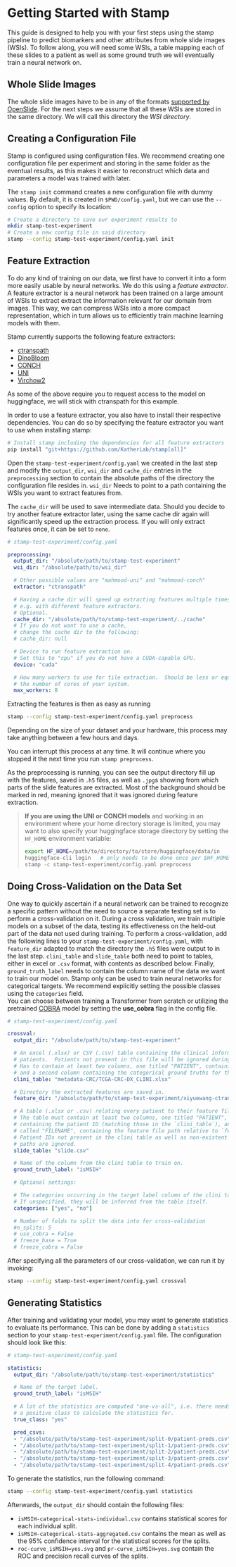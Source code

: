 # Getting Started with Stamp

This guide is designed to help you with your first steps using the stamp pipeline
to predict biomarkers and other attributes from whole slide images (WSIs).
To follow along,
you will need some WSIs,
a table mapping each of these slides to a patient
as well as some ground truth we will eventually train a neural network on.

## Whole Slide Images

The whole slide images have to be in any of the formats [supported by OpenSlide][openslide].
For the next steps we assume that all these WSIs are stored in the same directory.
We will call this directory the _WSI directory_.

[openslide]: https://openslide.org/#about-openslide "About OpenSlide"

## Creating a Configuration File

Stamp is configured using configuration files.
We recommend creating one configuration file per experiment
and storing in the same folder as the eventual results,
as this makes it easier to reconstruct which data and parameters a model was trained with later.

The `stamp init` command creates a new configuration file with dummy values.
By default, it is created in `$PWD/config.yaml`,
but we can use the `--config` option to specify its location:
```sh
# Create a directory to save our experiment results to
mkdir stamp-test-experiment
# Create a new config file in said directory
stamp --config stamp-test-experiment/config.yaml init
```

## Feature Extraction

To do any kind of training on our data, we first have to convert it into a form
more easily usable by neural networks.
We do this using a _feature extractor_.
A feature extractor is a neural network has been trained on a large amount of WSIs
to extract extract the information relevant for our domain from images.
This way, we can compress WSIs into a more compact representation,
which in turn allows us to efficiently train machine learning models with them.

Stamp currently supports the following feature extractors:
  - [ctranspath][ctranspath]
  - [DinoBloom][dinobloom]
  - [CONCH][conch]
  - [UNI][uni]
  - [Virchow2][virchow2]

As some of the above require you to request access to the model on huggingface,
we will stick with ctranspath for this example.

In order to use a feature extractor,
you also have to install their respective dependencies.
You can do so by specifying the feature extractor you want to use
when installing stamp:
```sh
# Install stamp including the dependencies for all feature extractors
pip install "git+https://github.com/KatherLab/stamp[all]"
```

Open the `stamp-test-experiment/config.yaml` we created in the last step
and modify the `output_dir`, `wsi_dir` and `cache_dir` entries
in the `preprocessing` section
to contain the absolute paths of the directory the configuration file resides in.
`wsi_dir` Needs to point to a path containing the WSIs you want to extract features from.

The `cache_dir` will be used to save intermediate data.
Should you decide to try another feature extractor later,
using the same cache dir again will significantly speed up the extraction process.
If you will only extract features once, it can be set to `none`.

```yaml
# stamp-test-experiment/config.yaml

preprocessing:
  output_dir: "/absolute/path/to/stamp-test-experiment"
  wsi_dir: "/absolute/path/to/wsi_dir"

  # Other possible values are "mahmood-uni" and "mahmood-conch"
  extractor: "ctranspath"

  # Having a cache dir will speed up extracting features multiple times,
  # e.g. with different feature extractors.
  # Optional.
  cache_dir: "/absolute/path/to/stamp-test-experiment/../cache"
  # If you do not want to use a cache,
  # change the cache dir to the following:
  # cache_dir: null

  # Device to run feature extraction on.
  # Set this to "cpu" if you do not have a CUDA-capable GPU.
  device: "cuda"

  # How many workers to use for tile extraction.  Should be less or equal to
  # the number of cores of your system.
  max_workers: 8
```

Extracting the features is then as easy as running
```sh
stamp --config stamp-test-experiment/config.yaml preprocess
```
Depending on the size of your dataset and your hardware,
this process may take anything between a few hours and days.

You can interrupt this process at any time.
It will continue where you stopped it the next time you run `stamp preprocess`.

As the preprocessing is running,
you can see the output directory fill up with the features, saved in `.h5` files,
as well as `.jpg`s showing from which parts of the slide features are extracted.
Most of the background should be marked in red,
meaning ignored that it was ignored during feature extraction.

> **If you are using the UNI or CONCH models**
> and working in an environment where your home directory storage is limited,
> you may want to also specify your huggingface storage directory
> by setting the `HF_HOME` environment variable:
> ```sh
> export HF_HOME=/path/to/directory/to/store/huggingface/data/in
> huggingface-cli login   # only needs to be done once per $HF_HOME
> stamp -c stamp-test-experiment/config.yaml preprocess
> ```

[ctranspath]: https://www.sciencedirect.com/science/article/abs/pii/S1361841522002043 "Transformer-based unsupervised contrastive learning for histopathological image classification"
[dinobloom]: https://github.com/marrlab/DinoBloom "DinoBloom: A Foundation Model for Generalizable Cell Embeddings in Hematology"
[uni]: https://www.nature.com/articles/s41591-024-02857-3 "Towards a general-purpose foundation model for computational pathology"
[conch]: https://www.nature.com/articles/s41591-024-02856-4 "A visual-language foundation model for computational pathology"
[virchow2]: https://huggingface.co/paige-ai/Virchow2

## Doing Cross-Validation on the Data Set

One way to quickly ascertain if a neural network can be trained to recognize a specific pattern
without the need to source a separate testing set
is to perform a cross-validation on it.
During a cross validation,
we train multiple models on a subset of the data,
testing its effectiveness on the held-out part of the data not used during training.
To perform a cross-validation, add the following lines to your `stamp-test-experiment/config.yaml`,
with `feature_dir` adapted to match the directory the `.h5` files were output to in the last step.
`clini_table` and `slide_table` both need to point to tables,
either in excel or `.csv` format,
with contents as described below.
Finally, `ground_truth_label` needs to contain the column name
of the data we want to train our model on.
Stamp only can be used to train neural networks for categorical targets.
We recommend explicitly setting the possible classes using the `categories` field. <br>
You can choose between training a Transformer from scratch or utilizing the pretrained [COBRA](https://github.com/KatherLab/COBRA) model by setting the **use_cobra** flag in the config file.

```yaml
# stamp-test-experiment/config.yaml

crossval:
  output_dir: "/absolute/path/to/stamp-test-experiment"

  # An excel (.xlsx) or CSV (.csv) table containing the clinical information of
  # patients.  Patients not present in this file will be ignored during training.
  # Has to contain at least two columns, one titled "PATIENT", containing a patient ID,
  # and a second column containing the categorical ground truths for that patient.
  clini_table: "metadata-CRC/TCGA-CRC-DX_CLINI.xlsx"

  # Directory the extracted features are saved in.
  feature_dir: "/absolute/path/to/stamp-test-experiment/xiyuewang-ctranspath-7c998680-112fc79c"

  # A table (.xlsx or .csv) relating every patient to their feature files.
  # The table must contain at least two columns, one titled "PATIENT",
  # containing the patient ID (matching those in the `clini_table`), and one
  # called "FILENAME", containing the feature file path relative to `feature_dir`.
  # Patient IDs not present in the clini table as well as non-existent feature
  # paths are ignored.
  slide_table: "slide.csv"

  # Name of the column from the clini table to train on.
  ground_truth_label: "isMSIH"

  # Optional settings:

  # The categories occurring in the target label column of the clini table.
  # If unspecified, they will be inferred from the table itself.
  categories: ["yes", "no"]

  # Number of folds to split the data into for cross-validation
  #n_splits: 5
  # use_cobra = False
  # freeze_base = True
  # freeze_cobra = False
```

After specifying all the parameters of our cross-validation,
we can run it by invoking:
```sh
stamp --config stamp-test-experiment/config.yaml crossval
```

## Generating Statistics

After training and validating your model, you may want to generate statistics to evaluate its performance.
This can be done by adding a `statistics` section to your `stamp-test-experiment/config.yaml` file.
The configuration should look like this:

```yaml
# stamp-test-experiment/config.yaml

statistics:
  output_dir: "/absolute/path/to/stamp-test-experiment/statistics"

  # Name of the target label.
  ground_truth_label: "isMSIH"

  # A lot of the statistics are computed "one-vs-all", i.e. there needs to be
  # a positive class to calculate the statistics for.
  true_class: "yes"

  pred_csvs:
  - "/absolute/path/to/stamp-test-experiment/split-0/patient-preds.csv"
  - "/absolute/path/to/stamp-test-experiment/split-1/patient-preds.csv"
  - "/absolute/path/to/stamp-test-experiment/split-2/patient-preds.csv"
  - "/absolute/path/to/stamp-test-experiment/split-3/patient-preds.csv"
  - "/absolute/path/to/stamp-test-experiment/split-4/patient-preds.csv"
```

To generate the statistics, run the following command:
```sh
stamp --config stamp-test-experiment/config.yaml statistics
```

Afterwards, the `output_dir` should contain the following files:
  - `isMSIH-categorical-stats-individual.csv` contains statistical scores
    for each individual split.
  - `isMSIH-categorical-stats-aggregated.csv` contains the mean
    as well as the 95% confidence interval for the statistical scores
    for the splits.
  - `roc-curve_isMSIH=yes.svg` and `pr-curve_isMSIH=yes.svg`
    contain the ROC and precision recall curves of the splits.